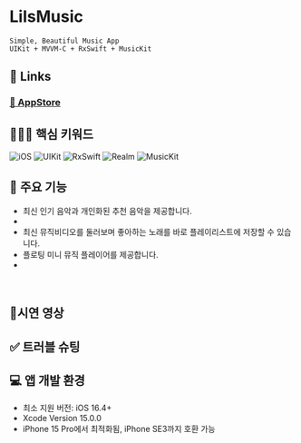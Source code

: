 # LilsMusic
`Simple, Beautiful Music App` <br>
`UIKit + MVVM-C + RxSwift + MusicKit` <br>

## 🔗 Links
### [📱 AppStore](https://추가하기)

## 🧑🏻‍💻 핵심 키워드
![iOS](https://img.shields.io/badge/iOS-000000?style=for-the-badge&logo=ios&logoColor=white)
![UIKit](https://img.shields.io/badge/UIkit-2396F3?style=for-the-badge&logo=UIKit&logoColor=white)
![RxSwift](https://img.shields.io/badge/RxSwift-fa4db3?style=flat&logo=ReactiveX&logoColor=white)
![Realm](https://img.shields.io/badge/realm-39477F?style=for-the-badge&logo=Realm&logoColor=white)
![MusicKit](https://img.shields.io/badge/MusicKit-#FA243C?style=for-the-badge&logo=MusicKit&logoColor=white)

## 📌 주요 기능
- 최신 인기 음악과 개인화된 추천 음악을 제공합니다.
- 
- 최신 뮤직비디오를 둘러보며 좋아하는 노래를 바로 플레이리스트에 저장할 수 있습니다.
- 플로팅 미니 뮤직 플레이어를 제공합니다.
- 
<br>


## 📱시연 영상



## ✅ 트러블 슈팅


## 💻 앱 개발 환경

- 최소 지원 버전: iOS 16.4+
- Xcode Version 15.0.0
- iPhone 15 Pro에서 최적화됨, iPhone SE3까지 호환 가능
<br>

